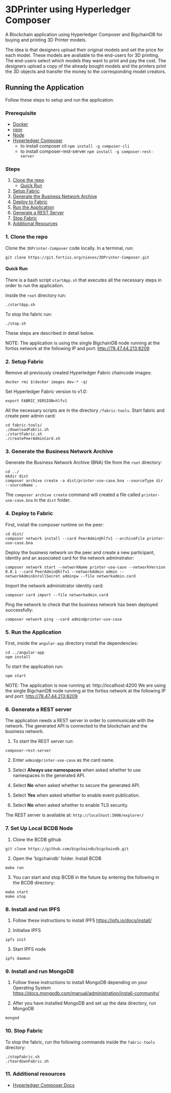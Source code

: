 # 3DPrinter using Hyperledger Composer

A Blockchain application using Hyperledger Composer and BigchainDB for buying and printing 3D Printer models.

The idea is that designers upload their original models and set the price for each model. These models are avaliable to the end-users for 3D printing. The end-users select which models they want to print and pay the cost. The designers upload a copy of the already bought models and the printers print the 3D objects and transfer the money to the corresponding model creators.

## Running the Application

Follow these steps to setup and run the application:

### Prerequisite

* [Docker](https://www.docker.com/)
*	[npm](https://www.npmjs.com/)
*	[Node](https://nodejs.org/en/)
* [Hyperledger Composer](https://hyperledger.github.io/composer/latest/installing/development-tools.html)
	* to install composer cli `npm install -g composer-cli`
	*	to install composer-rest-server `npm install -g composer-rest-server`


### Steps

1. 	[Clone the repo](#1-clone-the-repo)
	* [Quick Run](#quick-run)
2.	[Setup Fabric](#2-setup-fabric)
3.	[Generate the Business Network Archive](#3-generate-the-business-network-archive)
4.	[Deploy to Fabric](#4-deploy-to-fabric)
5.	[Run the Application](#5-run-the-application)
6.	[Generate a REST Server](#6-generate-a-rest-server)
7.	[Stop Fabric](#7-stop-fabric)
8.	[Additional Resources](#8-additional-resources)

### 1. Clone the repo

Clone the `3DPrinter-Composer` code locally. In a terminal, run:


`git clone https://git.fortiss.org/nieves/3DPrinter-Composer.git`

#### Quick Run

There is a bash script `startApp.sh` that executes all the necessary steps in order to run the application.

Inside the `root` directory run:
```
./startApp.sh
```

To stop the fabric run:
```
./stop.sh
```

These steps are described in detail below.


NOTE: The application is using the single BigchainDB node running at the fortiss network at the following IP and port: http://78.47.44.213:8209

### 2.	Setup Fabric

Remove all previously created Hyperledger Fabric chaincode images:

`docker rmi $(docker images dev-* -q)`


Set Hyperledger Fabric version to v1.0:

`export FABRIC_VERSION=hlfv1`

All the necessary scripts are in the directory `/fabric-tools`. Start fabric and create peer admin card:

```
cd fabric-tools/
./downloadFabric.sh
./startFabric.sh
./createPeerAdminCard.sh
```

### 3.	Generate the Business Network Archive

Generate the Business Network Archive (BNA) file from the `root` directory:

```
cd ../
mkdir dist
composer archive create -a dist/printer-use-case.bna --sourceType dir --sourceName .
```

The `composer archive create` command will created a file called `printer-use-case.bna` in the `dist` folder.


### 4.	Deploy to Fabric


First, install the composer runtime on the peer:

```
cd dist/
composer network install --card PeerAdmin@hlfv1 --archiveFile printer-use-case.bna
```

Deploy the business network on the peer and create a new participant, identity and an associated card for the network adminstrator:
```
composer network start --networkName printer-use-case --networkVersion 0.0.1 --card PeerAdmin@hlfv1 --networkAdmin admin --networkAdminEnrollSecret adminpw --file networkadmin.card
```

Import the network administrator identity card:
```
composer card import --file networkadmin.card
```

Ping the network to check that the business network has been deployed successfully:

```
composer network ping --card admin@printer-use-case
```


### 5.	Run the Application

First, inside the `angular-app` directory install the dependencies:

```
cd ../angular-app
npm install
```


To start the application run:
```
npm start
```

NOTE: The application is now running at: http://localhost:4200
We are using the single BigchainDB node running at the fortiss network at the following IP and port: http://78.47.44.213:8209

### 6. Generate a REST server

The application needs a REST server in order to communicate with the network. The generated API is connected to the blockchain and the business network.

1.	To start the REST server run:
```
composer-rest-server
```

2.	Enter `admin@printer-use-case` as the card name.

3.	Select **Always use namespaces** when asked whether to use namespaces in the generated API.

4.	Select **No** when asked whether to secure the generated API.

5.	Select **Yes** when asked whether to enable event publication.

6.	Select **No** when asked whether to enable TLS security.

The REST server is available at: `http://localhost:3000/explorer/`

### 7. Set Up Local BCDB Node

1. Clone the BCDB github
```
git clone https://github.com/bigchaindb/bigchaindb.git
```

2. Open the 'bigchaindb' folder. Install BCDB
```
make run
```

3. You can start and stop BCDB in the future by entering the following in the BCDB directory:
```
make start
make stop
```

### 8.	Install and run IPFS

1. Follow these instructions to install IPFS https://ipfs.io/docs/install/

2. Initialise IPFS
```
ipfs init
```

3. Start IPFS node
```
ipfs daemon
```

### 9.	Install and run MongoDB

1. Follow these instructions to install MongoDB depending on your Operating System https://docs.mongodb.com/manual/administration/install-community/

2. After you have installed MongoDB and set up the data directory, run MongoDB
```
mongod
```

### 10.	Stop Fabric

To stop the fabric, run the following commands inside the `fabric-tools` directory:

```
./stopFabric.sh
./teardownFabric.sh
```


### 11.	Additional resources

*	[Hyperledger Composer Docs](https://hyperledger.github.io/composer/introduction/introduction.html)
